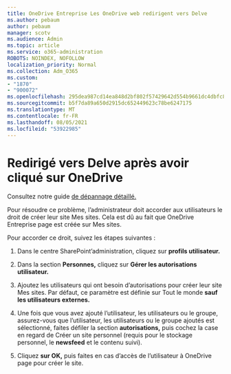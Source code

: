 ```yaml
---
title: OneDrive Entreprise Les OneDrive web redirigent vers Delve
ms.author: pebaum
author: pebaum
manager: scotv
ms.audience: Admin
ms.topic: article
ms.service: o365-administration
ROBOTS: NOINDEX, NOFOLLOW
localization_priority: Normal
ms.collection: Adm_O365
ms.custom:
- "1870"
- "900072"
ms.openlocfilehash: 295dea987cd14ea848d2bf802f57429642d554b9661dc4dbfc805a447b7d0ede
ms.sourcegitcommit: b5f7da89a650d2915dc652449623c78be6247175
ms.translationtype: MT
ms.contentlocale: fr-FR
ms.lasthandoff: 08/05/2021
ms.locfileid: "53922985"
---
```

# <a name="redirected-to-delve-after-you-click-onedrive"></a>Redirigé vers Delve après avoir cliqué sur OneDrive

Consultez notre guide [de dépannage détaillé.](https://docs.microsoft.com/sharepoint/support/sites/troubleshooting-guide-for-sites-stopped-at-provisioning)

Pour résoudre ce problème, l’administrateur doit accorder aux utilisateurs le droit de créer leur site Mes sites. Cela est dû au fait que OneDrive Entreprise page est créée sur Mes sites.

Pour accorder ce droit, suivez les étapes suivantes :

1. Dans le centre SharePoint’administration, cliquez sur **profils utilisateur.**

2. Dans la section **Personnes,** cliquez sur **Gérer les autorisations utilisateur.**

3. Ajoutez les utilisateurs qui ont besoin d’autorisations pour créer leur site Mes sites. Par défaut, ce paramètre est définie sur Tout le monde **sauf les utilisateurs externes.**

4. Une fois que vous avez ajouté l’utilisateur, les utilisateurs ou le groupe, assurez-vous que l’utilisateur, les utilisateurs ou le groupe ajoutés est sélectionné, faites défiler la section **autorisations,** puis cochez la case en regard de Créer un site personnel (requis pour le stockage personnel, le **newsfeed** et le contenu suivi).

5. Cliquez **sur OK,** puis faites en cas d’accès de l’utilisateur à OneDrive page pour créer le site.
